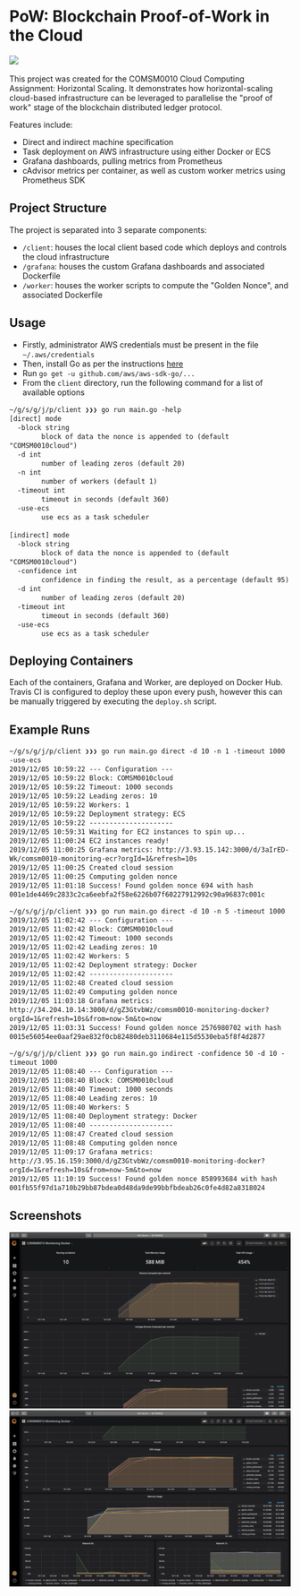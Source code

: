 # PoW: Blockchain Proof-of-Work in the Cloud
![](https://travis-ci.com/jaylees14/pow.svg?token=DHJ1zWJnxL4gE1gKLsuC&branch=master)

This project was created for the COMSM0010 Cloud Computing Assignment: Horizontal Scaling.
It demonstrates how horizontal-scaling cloud-based infrastructure can be leveraged to parallelise the "proof of work" stage of the blockchain distributed ledger protocol.

Features include:
- Direct and indirect machine specification
- Task deployment on AWS infrastructure using either Docker or ECS
- Grafana dashboards, pulling metrics from Prometheus
- cAdvisor metrics per container, as well as custom worker metrics using Prometheus SDK

## Project Structure
The project is separated into 3 separate components:

- `/client`: houses the local client based code which deploys and controls the cloud infrastructure
- `/grafana`: houses the custom Grafana dashboards and associated Dockerfile
- `/worker`: houses the worker scripts to compute the "Golden Nonce", and associated Dockerfile

## Usage
- Firstly, administrator AWS credentials must be present in the file `~/.aws/credentials`
- Then, install Go as per the instructions [here](https://golang.org/doc/install)
- Run `go get -u github.com/aws/aws-sdk-go/...`
- From the `client` directory, run the following command for a list of available options

```
~/g/s/g/j/p/client ❯❯❯ go run main.go -help
[direct] mode
  -block string
        block of data the nonce is appended to (default "COMSM0010cloud")
  -d int
        number of leading zeros (default 20)
  -n int
        number of workers (default 1)
  -timeout int
        timeout in seconds (default 360)
  -use-ecs
        use ecs as a task scheduler

[indirect] mode
  -block string
        block of data the nonce is appended to (default "COMSM0010cloud")
  -confidence int
        confidence in finding the result, as a percentage (default 95)
  -d int
        number of leading zeros (default 20)
  -timeout int
        timeout in seconds (default 360)
  -use-ecs
        use ecs as a task scheduler
```

## Deploying Containers
Each of the containers, Grafana and Worker, are deployed on Docker Hub.
Travis CI is configured to deploy these upon every push, however this can be manually triggered by executing the `deploy.sh` script.

## Example Runs
```
~/g/s/g/j/p/client ❯❯❯ go run main.go direct -d 10 -n 1 -timeout 1000 -use-ecs  
2019/12/05 10:59:22 --- Configuration ---
2019/12/05 10:59:22 Block: COMSM0010cloud
2019/12/05 10:59:22 Timeout: 1000 seconds
2019/12/05 10:59:22 Leading zeros: 10
2019/12/05 10:59:22 Workers: 1
2019/12/05 10:59:22 Deployment strategy: ECS
2019/12/05 10:59:22 ---------------------
2019/12/05 10:59:31 Waiting for EC2 instances to spin up...
2019/12/05 11:00:24 EC2 instances ready!
2019/12/05 11:00:25 Grafana metrics: http://3.93.15.142:3000/d/3aIrED-Wk/comsm0010-monitoring-ecr?orgId=1&refresh=10s
2019/12/05 11:00:25 Created cloud session
2019/12/05 11:00:25 Computing golden nonce
2019/12/05 11:01:18 Success! Found golden nonce 694 with hash 001e1de4469c2833c2ca6eebfa2f58e6226b07f60227912992c90a96837c001c
```

```
~/g/s/g/j/p/client ❯❯❯ go run main.go direct -d 10 -n 5 -timeout 1000
2019/12/05 11:02:42 --- Configuration ---
2019/12/05 11:02:42 Block: COMSM0010cloud
2019/12/05 11:02:42 Timeout: 1000 seconds
2019/12/05 11:02:42 Leading zeros: 10
2019/12/05 11:02:42 Workers: 5
2019/12/05 11:02:42 Deployment strategy: Docker
2019/12/05 11:02:42 ---------------------
2019/12/05 11:02:48 Created cloud session
2019/12/05 11:02:49 Computing golden nonce
2019/12/05 11:03:18 Grafana metrics: http://34.204.10.14:3000/d/gZ3GtvbWz/comsm0010-monitoring-docker?orgId=1&refresh=10s&from=now-5m&to=now
2019/12/05 11:03:31 Success! Found golden nonce 2576980702 with hash 0015e56054ee0aaf29ae832f0cb82480deb3110684e115d5530eba5f8f4d2877
```

```
~/g/s/g/j/p/client ❯❯❯ go run main.go indirect -confidence 50 -d 10 -timeout 1000
2019/12/05 11:08:40 --- Configuration ---
2019/12/05 11:08:40 Block: COMSM0010cloud
2019/12/05 11:08:40 Timeout: 1000 seconds
2019/12/05 11:08:40 Leading zeros: 10
2019/12/05 11:08:40 Workers: 5
2019/12/05 11:08:40 Deployment strategy: Docker
2019/12/05 11:08:40 ---------------------
2019/12/05 11:08:47 Created cloud session
2019/12/05 11:08:48 Computing golden nonce
2019/12/05 11:09:17 Grafana metrics: http://3.95.16.159:3000/d/gZ3GtvbWz/comsm0010-monitoring-docker?orgId=1&refresh=10s&from=now-5m&to=now
2019/12/05 11:10:19 Success! Found golden nonce 858993684 with hash 001fb55f97d1a710b29bb87bdea0d48da9de99bbfbdeab26c0fe4d82a8318024
```

## Screenshots 
![](img/grafana-1.png)
![](img/grafana-2.png)
